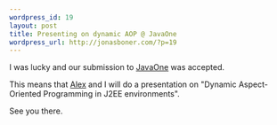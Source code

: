 ```yaml
--- 
wordpress_id: 19
layout: post
title: Presenting on dynamic AOP @ JavaOne
wordpress_url: http://jonasboner.com/?p=19
---
```

<p/>
I was lucky and our submission to <a href="http://servlet.java.sun.com/javaone/">JavaOne</a> was accepted. 
<p/>
This means that <a href="http://blogs.codehaus.org/people/avasseur/">Alex</a> and I will do a presentation on "Dynamic Aspect-Oriented Programming in J2EE environments". 
<p/>
See you there.
<p/>
